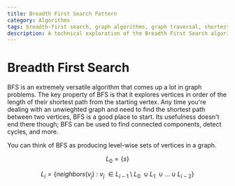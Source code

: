 ```yaml
---
title: Breadth First Search Pattern
category: Algorithms
tags: breadth-first search, graph algorithms, graph traversal, shortest path
description: A technical exploration of the Breadth First Search algorithm, focusing on its key properties and applications in graph problems.
---
```


# Breadth First Search

BFS is an extremely versatile algorithm that comes up a lot in graph problems. The key property of BFS is that it explores vertices in order of the length of their shortest path from the starting vertex. Any time you're dealing with an unwieghted graph and need to find the shortest path between two vertices, BFS is a good place to start. Its usefulness doesn't end there though; BFS can be used to find connected components, detect cycles, and more.

You can think of BFS as producing level-wise sets of vertices in a graph.

$$
L_0 = \{s\}
$$

$$
L_i = \{neighbors(v_j)\ :\ v_j\ \in L_{i\ -\ 1}\setminus L_0\ \cup L_1\ \cup\ldots\cup L_{i\ -\ 2}\}
$$



